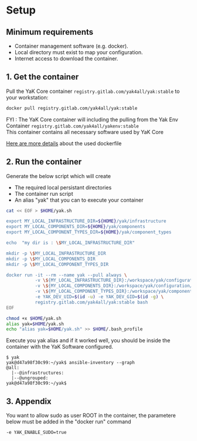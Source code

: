 # Setup

## Minimum requirements

- Container management software (e.g. docker).
- Local directory must exist to map your configuration.
- Internet access to download the container.

## 1. Get the container

Pull the YaK Core container `registry.gitlab.com/yak4all/yak:stable` to your workstation:

```bash
docker pull registry.gitlab.com/yak4all/yak:stable
```

FYI : The YaK Core container will including the pulling from the Yak Env Container `registry.gitlab.com/yak4all/yakenv:stable` <br>
This container contains all necessary software used by YaK Core <br>

[Here are more details](https://gitlab.com/yak4all/yakenv/-/blob/main/Dockerfile) about the used dockerfile

## 2. Run the container

Generate the below script which will create 
 - The required local persistant directories 
 - The container run script 
 - An alias "yak" that you can to execute your container

```bash
cat << EOF > $HOME/yak.sh

export MY_LOCAL_INFRASTRUCTURE_DIR=${HOME}/yak/infrastructure
export MY_LOCAL_COMPONENTS_DIR=${HOME}/yak/components
export MY_LOCAL_COMPONENT_TYPES_DIR=${HOME}/yak/component_types

echo  "my dir is : \$MY_LOCAL_INFRASTRUCTURE_DIR"

mkdir -p \$MY_LOCAL_INFRASTRUCTURE_DIR
mkdir -p \$MY_LOCAL_COMPONENTS_DIR
mkdir -p \$MY_LOCAL_COMPONENT_TYPES_DIR

docker run -it --rm --name yak --pull always \
           -v \${MY_LOCAL_INFRASTRUCTURE_DIR}:/workspace/yak/configuration/infrastructure \
           -v \${MY_LOCAL_COMPONENTS_DIR}:/workspace/yak/configuration/components \
           -v \${MY_LOCAL_COMPONENT_TYPES_DIR}:/workspace/yak/component_types \
           -e YAK_DEV_UID=$(id -u) -e YAK_DEV_GID=$(id -g) \
           registry.gitlab.com/yak4all/yak:stable bash
EOF

chmod +x $HOME/yak.sh
alias yak=$HOME/yak.sh
echo "alias yak=$HOME/yak.sh" >> $HOME/.bash_profile
```

Execute you yak alias and if it worked well, you should be inside the container with the YaK Software configured.
```
$ yak 
yak@d47a98f30c99:~/yak$ ansible-inventory --graph
@all:
  |--@infrastructures:
  |--@ungrouped:
yak@d47a98f30c99:~/yak$ 
```

## 3. Appendix

You want to allow sudo as user ROOT in the container, the parametere below must be added in the "docker run" command

```
-e YAK_ENABLE_SUDO=true
```

